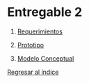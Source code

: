 # Entregable 2

1. [Requerimientos](01.%20Integrantes/integrantes.md)

2. [Prototipo](02.%20Acerca%20de%20la%20empresa/acerca_empresa.md)

3. [Modelo Conceptual](03.%20Entrevistas/Entrevistas.md)

[Regresar al índice](../README.md)
